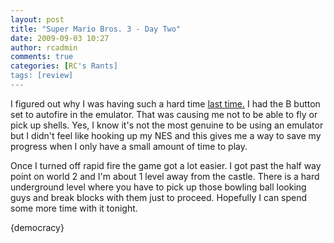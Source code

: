 ```yaml
---
layout: post
title: "Super Mario Bros. 3 - Day Two"
date: 2009-09-03 10:27
author: rcadmin
comments: true
categories: [RC's Rants]
tags: [review]
---
```

I figured out why I was having such a hard time <a href="http://bitsmack.com/wp/2009/09/01/super-mario-bros-3-day-one/">last time.</a> I had the B button set to autofire in the emulator. That was causing me not to be able to fly or pick up shells. Yes, I know it's not the most genuine to be using an emulator but I didn't feel like hooking up my NES and this gives me a way to save my progress when I only have a small amount of time to play.

Once I turned off rapid fire the game got a lot easier. I got past the half way point on world 2 and I'm about 1 level away from the castle. There is a hard underground level where you have to pick up those bowling ball looking guys and break blocks with them just to proceed. Hopefully I can spend some more time with it tonight. 


<div>{democracy}</div>
